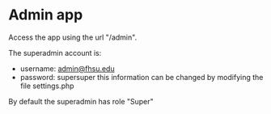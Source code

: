 # Admin app

Access the app using the url "/admin".

The superadmin account is:
- username: admin@fhsu.edu
- password: supersuper
this information can be changed by modifying the file settings.php

By default the superadmin has role "Super"

